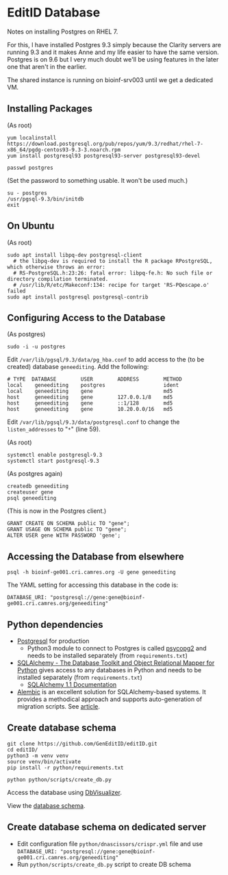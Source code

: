 # EditID Database

Notes on installing Postgres on RHEL 7.

For this, I have installed Postgres 9.3 simply because the Clarity servers are running 9.3 and it makes Anne and my life easier to have the same version. Postgres is on 9.6 but I very much doubt we'll be using features in the later one that aren't in the earlier.

The shared instance is running on bioinf-srv003 until we get a dedicated VM.


## Installing Packages

(As root)
```
yum localinstall https://download.postgresql.org/pub/repos/yum/9.3/redhat/rhel-7-x86_64/pgdg-centos93-9.3-3.noarch.rpm
yum install postgresql93 postgresql93-server postgresql93-devel

passwd postgres
```

(Set the password to something usable. It won't be used much.)

```
su - postgres
/usr/pgsql-9.3/bin/initdb
exit
```


## On Ubuntu
(As root)
```
sudo apt install libpq-dev postgresql-client
  # the libpq-dev is required to install the R package RPostgreSQL, which otherwise throws an error:
  # RS-PostgreSQL.h:23:26: fatal error: libpq-fe.h: No such file or directory compilation terminated.
  # /usr/lib/R/etc/Makeconf:134: recipe for target 'RS-PQescape.o' failed
sudo apt install postgresql postgresql-contrib
```


## Configuring Access to the Database

(As postgres)

```
sudo -i -u postgres
```

Edit `/var/lib/pgsql/9.3/data/pg_hba.conf` to add access to the (to be created) database `geneediting`. Add the following:

```
# TYPE  DATABASE        USER        ADDRESS        METHOD
local    geneediting    postgres                   ident
local    geneediting    gene                       md5
host     geneediting    gene        127.0.0.1/8    md5
host     geneediting    gene        ::1/128        md5
host     geneediting    gene        10.20.0.0/16   md5
```

Edit `/var/lib/pgsql/9.3/data/postgresql.conf` to change the `listen_addresses` to "`*`" (line 59).

(As root)

```
systemctl enable postgresql-9.3
systemctl start postgresql-9.3
```

(As postgres again)

```
createdb geneediting
createuser gene
psql geneediting
```

(This is now in the Postgres client.)

```
GRANT CREATE ON SCHEMA public TO "gene";
GRANT USAGE ON SCHEMA public TO "gene";
ALTER USER gene WITH PASSWORD 'gene';
```


## Accessing the Database from elsewhere

```
psql -h bioinf-ge001.cri.camres.org -U gene geneediting
```

The YAML setting for accessing this database in the code is:

```
DATABASE_URI: "postgresql://gene:gene@bioinf-ge001.cri.camres.org/geneediting"
```


## Python dependencies
- [Postgresql](https://www.postgresql.org/) for production
  - Python3 module to connect to Postgres is called [psycopg2](http://initd.org/psycopg/) and needs to be installed separately (from `requirements.txt`)
- [SQLAlchemy - The Database Toolkit and Object Relational Mapper for Python](http://www.sqlalchemy.org/) gives access to any databases in Python and needs to be installed separately (from `requirements.txt`)
  - [SQLAlchemy 1.1 Documentation](http://docs.sqlalchemy.org/en/rel_1_1/)
- [Alembic](https://bitbucket.org/zzzeek/alembic) is an excellent solution for SQLAlchemy-based systems. It provides a methodical approach and supports auto-generation of migration scripts. See [article](https://www.compose.com/articles/schema-migrations-with-alembic-python-and-postgresql/).


## Create database schema

```
git clone https://github.com/GenEditID/editID.git
cd editID/
python3 -m venv venv
source venv/bin/activate
pip install -r python/requirements.txt

python python/scripts/create_db.py
```

Access the database using [DbVisualizer](http://www.dbvis.com/).

View the [database schema](db_diagram.pdf).


## Create database schema on dedicated server

- Edit configuration file `python/dnascissors/crispr.yml` file and use `DATABASE_URI: "postgresql://gene:gene@bioinf-ge001.cri.camres.org/geneediting"`
- Run `python/scripts/create_db.py` script to create DB schema
